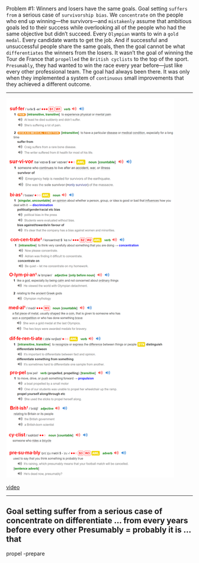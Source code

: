 Problem #1: Winners and losers have the same goals.
Goal setting `suffers from` a serious case of `survivorship bias`. We
`concentrate` on the people who end up winning—the survivors—and
`mistakenly` assume that ambitious goals led to their success while
overlooking all of the people who had the same objective but didn’t
succeed.
Every `Olympian` wants to win a `gold medal`. Every candidate wants
to get the job. And if successful and unsuccessful people share the
same goals, then the goal cannot be what `differentiates` the winners
from the losers. It wasn’t the goal of winning the Tour de France that
`propelled` the `British cyclists` to the top of the sport. `Presumably`, they
had wanted to win the race every year before—just like every other
professional team. The goal had always been there. It was only when
they implemented a system of `continuous` small improvements that
they achieved a different outcome.

---

 ![alt text](source/P28-2.png "Output Vacabulary")

[video](https://www.bilibili.com/video/BV1qV4y1r7kE/?spm_id_from=333.999.0.0&vd_source=0d7a659e0c3fd86bc699b9150fa1cbbb)

---
Goal setting
suffer from
a serious case of
concentrate on
differentiate ... from
every years before
every other
Presumably = probably
it is ... that
---
propel -prepare